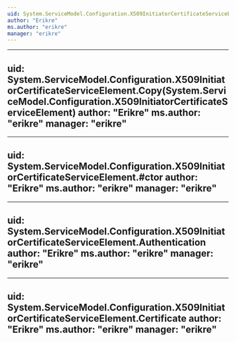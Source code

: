 ```yaml
---
uid: System.ServiceModel.Configuration.X509InitiatorCertificateServiceElement
author: "Erikre"
ms.author: "erikre"
manager: "erikre"
---
```


---
uid: System.ServiceModel.Configuration.X509InitiatorCertificateServiceElement.Copy(System.ServiceModel.Configuration.X509InitiatorCertificateServiceElement)
author: "Erikre"
ms.author: "erikre"
manager: "erikre"
---

---
uid: System.ServiceModel.Configuration.X509InitiatorCertificateServiceElement.#ctor
author: "Erikre"
ms.author: "erikre"
manager: "erikre"
---

---
uid: System.ServiceModel.Configuration.X509InitiatorCertificateServiceElement.Authentication
author: "Erikre"
ms.author: "erikre"
manager: "erikre"
---

---
uid: System.ServiceModel.Configuration.X509InitiatorCertificateServiceElement.Certificate
author: "Erikre"
ms.author: "erikre"
manager: "erikre"
---
